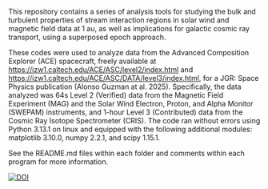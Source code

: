 This repository contains a series of analysis tools for studying the bulk and turbulent properties of stream interaction regions in solar wind and magnetic field data at 1 au, as well as implications for galactic cosmic ray transport, using a superposed epoch approach.

These codes were used to analyze data from the Advanced Composition Explorer (ACE) spacecraft, freely available at https://izw1.caltech.edu/ACE/ASC/level2/index.html and https://izw1.caltech.edu/ACE/ASC/DATA/level3/index.html, for a JGR: Space Physics publication (Alonso Guzman at al. 2025).
Specifically, the data analyzed was 64s Level 2 (Verified) data from the Magnetic Field Experiment (MAG) and the Solar Wind Electron, Proton, and Alpha Monitor (SWEPAM) instruments, and 1-hour Level 3 (Contributed) data from the Cosmic Ray Isotope Spectrometer (CRIS).
The code ran without errors using Python 3.13.1 on linux and equipped with the following additional modules: matplotlib 3.10.0, numpy 2.2.1, and scipy 1.15.1.

See the README.md files within each folder and comments within each program for more information.

[![DOI](https://zenodo.org/badge/876831081.svg)](https://doi.org/10.5281/zenodo.14681151)
